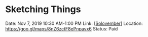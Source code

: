 # Sketching Things

Date: Nov 7, 2019 10:30 AM-1:00 PM
Link: [[Solovember]]
Location: https://goo.gl/maps/8nZ6zctF8ePnpavx6
Status: Paid

[//begin]: # "Autogenerated link references for markdown compatibility"
[Solovember]: ../../Solovember.md "Solovember"
[//end]: # "Autogenerated link references"